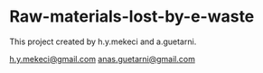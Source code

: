 # Raw-materials-lost-by-e-waste

This project created by h.y.mekeci and a.guetarni.

h.y.mekeci@gmail.com 
anas.guetarni@gmail.com
